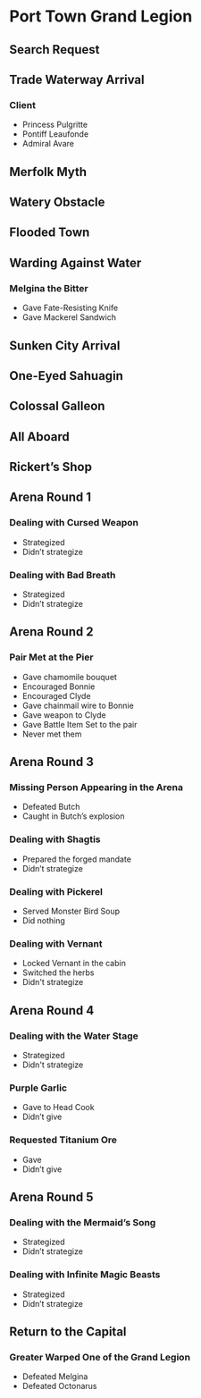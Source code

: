 # Port Town Grand Legion

## Search Request

## Trade Waterway Arrival

### Client

* Princess Pulgritte  
* Pontiff Leaufonde  
* Admiral Avare

## Merfolk Myth 

## Watery Obstacle

## Flooded Town

## Warding Against Water

### Melgina the Bitter

* Gave Fate-Resisting Knife  
* Gave Mackerel Sandwich

## Sunken City Arrival

## One-Eyed Sahuagin

## Colossal Galleon

## All Aboard

## Rickert’s Shop

## Arena Round 1

### Dealing with Cursed Weapon

* Strategized  
* Didn’t strategize

### Dealing with Bad Breath

* Strategized  
* Didn’t strategize

## Arena Round 2

### Pair Met at the Pier

* Gave chamomile bouquet
* Encouraged Bonnie  
* Encouraged Clyde
* Gave chainmail wire to Bonnie
* Gave weapon to Clyde
* Gave Battle Item Set to the pair
* Never met them 

## Arena Round 3

### Missing Person Appearing in the Arena

* Defeated Butch  
* Caught in Butch’s explosion

### Dealing with Shagtis

* Prepared the forged mandate  
* Didn’t strategize

### Dealing with Pickerel

* Served Monster Bird Soup
* Did nothing

### Dealing with Vernant
* Locked Vernant in the cabin
* Switched the herbs
* Didn't strategize

## Arena Round 4

### Dealing with the Water Stage

* Strategized
* Didn't strategize

### Purple Garlic

* Gave to Head Cook  
* Didn’t give

### Requested Titanium Ore

* Gave  
* Didn’t give

## Arena Round 5

### Dealing with the Mermaid’s Song

* Strategized  
* Didn’t strategize

### Dealing with Infinite Magic Beasts

* Strategized  
* Didn’t strategize

## Return to the Capital

### Greater Warped One of the Grand Legion

* Defeated Melgina
* Defeated Octonarus